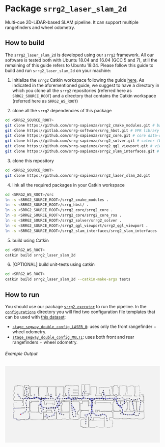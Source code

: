 # Package `srrg2_laser_slam_2d`

Multi-cue 2D-LiDAR-based SLAM pipeline. It can support multiple rangefinders and wheel odometry.

## How to build
The `srrg2_laser_slam_2d` is developed using our `srrg2` framework.
All our software is tested both with Ubuntu 18.04 and 16.04 (GCC 5 and 7), still the remaining of this guide refers to Ubuntu 18.04.
Please follow this guide to build and run `srrg2_laser_slam_2d` on your machine:

1. initialize the `srrg2` Catkin workspace following the guide [here](https://github.com/srrg-sapienza/srrg2_core/tree/master/srrg2_core). As indicated in the aforementioned guide, we suggest to have a directory in which you clone all the `srrg2` repositories (referred here as `SRRG2_SOURCE_ROOT`) and a directory that contains the Catkin workspace (referred here as `SRRG2_WS_ROOT`)

2. clone all the `srrg2` dependencies of this package
```bash
cd <SRRG2_SOURCE_ROOT>
git clone https://github.com/srrg-sapienza/srrg2_cmake_modules.git # basic cmake-modules
git clone https://gitlab.com/srrg-software/srrg_hbst.git # VPR library (to compute loop closures in Visual-SLAM pipelines)
git clone https://github.com/srrg-sapienza/srrg2_core.git # core data-structures and
git clone https://github.com/srrg-sapienza/srrg2_solver.git # solver (both for registration and global optimization)
git clone https://github.com/srrg-sapienza/srrg2_qgl_viewport.git # viewport
git clone https://github.com/srrg-sapienza/srrg2_slam_interfaces.git # SLAM interfaces
```

3. clone this repository
```bash
cd <SRRG2_SOURCE_ROOT>
git clone https://github.com/srrg-sapienza/srrg2_laser_slam_2d.git
```

4. link all the required packages in your Catkin workspace
```bash
cd <SRRG2_WS_ROOT>/src
ln -s <SRRG2_SOURCE_ROOT>/srrg2_cmake_modules .
ln -s <SRRG2_SOURCE_ROOT>/srrg_hbst/ .
ln -s <SRRG2_SOURCE_ROOT>/srrg2_core/srrg2_core .
ln -s <SRRG2_SOURCE_ROOT>/srrg2_core/srrg2_core_ros .
ln -s <SRRG2_SOURCE_ROOT>/srrg2_solver/srrg2_solver .
ln -s <SRRG2_SOURCE_ROOT>/srrg2_qgl_viewport/srrg2_qgl_viewport .
ln -s <SRRG2_SOURCE_ROOT>/srrg2_slam_interfaces/srrg2_slam_interfaces .
```

5. build using Catkin
```bash
cd <SRRG2_WS_ROOT>
catkin build srrg2_laser_slam_2d
```

6. [OPTIONAL] build unit-tests using catkin
```bash
cd <SRRG2_WS_ROOT>
catkin build srrg2_laser_slam_2d --catkin-make-args tests
```

## How to run
You should use our package [`srrg2_executor`](https://github.com/srrg-sapienza/srrg2_executor) to run the pipeline. In the [`configurations`](https://github.com/srrg-sapienza/srrg2_laser_slam_2d/tree/master/configurations) directory you will find two configuration file templates that can be used with [this dataset](https://drive.google.com/open?id=1el30W7cLEKDpAOdjFCInjpRB738Rx9bb):

* [`stage_segway_double_config_LASER_0`](https://github.com/srrg-sapienza/srrg2_laser_slam_2d/tree/master/configurations/stage_segway_double_config_LASER_0.json): uses only the front rangefinder + wheel odometry.
* [`stage_segway_double_config_MULTI`](https://github.com/srrg-sapienza/srrg2_laser_slam_2d/tree/master/configurations/stage_segway_double_config_MULTI.json): uses both front and rear rangefinders + wheel odometry.

###### Example Output
![multi-lidar-output](../configurations/OUTPUT_MAP_stage_segway_double_config_MULTI.png)
